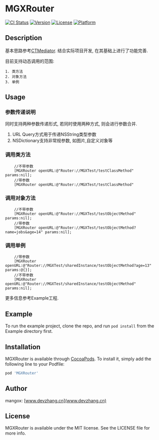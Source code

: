 # MGXRouter

[![CI Status](https://img.shields.io/travis/329735967@qq.com/MGXRouter.svg?style=flat)](https://travis-ci.org/329735967@qq.com/MGXRouter)
[![Version](https://img.shields.io/cocoapods/v/MGXRouter.svg?style=flat)](https://cocoapods.org/pods/MGXRouter)
[![License](https://img.shields.io/cocoapods/l/MGXRouter.svg?style=flat)](https://cocoapods.org/pods/MGXRouter)
[![Platform](https://img.shields.io/cocoapods/p/MGXRouter.svg?style=flat)](https://cocoapods.org/pods/MGXRouter)

## Description
基本思路参考[CTMediator](https://github.com/casatwy/CTMediator). 结合实际项目开发, 在其基础上进行了功能完善.

目前支持动态调用的范围:

    1. 类方法
    2. 对象方法
    3. 单例

## Usage  

### 参数传递说明

同时支持两种参数传递形式, 若同时使用两种方式, 则会进行参数合并. 

 1. URL Query方式用于传递NSString类型参数
 2. NSDictionary支持非常规参数, 如图片,自定义对象等

### 调用类方法

```
    //不带参数
    [MGXRouter openURL:@"Router://MGXTest/testClassMethod" params:nil];
    //带参数
    [MGXRouter openURL:@"Router://MGXTest/testClassMethod"
```  
 
### 调用对象方法

```
	//不带参数
    [MGXRouter openURL:@"Router://MGXTest/testObjectMethod" params:nil];
    //带参数
    [MGXRouter openURL:@"Router://MGXTest/testObjectMethod?name=jobs&age=14" params:nil];
```

### 调用单例

```
    //带参数
    [MGXRouter openURL:@"Router://MGXTest/sharedInstance/testObjectMethod?age=13" params:@{}];
    //不带参数
    [MGXRouter openURL:@"Router://MGXTest/sharedInstance/testObjectMethod" params:nil];
```

更多信息参考Example工程.


## Example

To run the example project, clone the repo, and run `pod install` from the Example directory first.

## Installation

MGXRouter is available through [CocoaPods](https://cocoapods.org). To install
it, simply add the following line to your Podfile:

```ruby
pod 'MGXRouter'
```

## Author

mangox: [www.devzhang.cn](www.devzhang.cn)

## License

MGXRouter is available under the MIT license. See the LICENSE file for more info.
